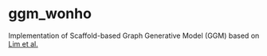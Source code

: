 # ggm_wonho
Implementation of Scaffold-based Graph Generative Model (GGM) based on [Lim et al.](https://pubs.rsc.org/en/content/articlelanding/2020/sc/c9sc04503a#!divAbstract)
